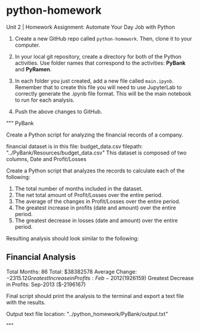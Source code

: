 # python-homework
Unit 2 | Homework Assignment: Automate Your Day Job with Python

1. Create a new GitHub repo called `python-homework`. Then, clone it to your computer.

2. In your local git repository, create a directory for both of the Python activities. Use folder names that correspond to the activities: **PyBank** and **PyRamen**.

3. In each folder you just created, add a new file called `main.ipynb`. Remember that to create this file you will need to use JupyterLab to correctly generate the .ipynb file format. This will be the main notebook to run for each analysis.

4. Push the above changes to GitHub.

"""
PyBank

Create a Python script for analyzing the financial records of a company.

financial dataset is in this file: budget_data.csv
filepath: "../PyBank/Resources/budget_data.csv"
This dataset is composed of two columns, Date and Profit/Losses

Create a Python script that analyzes the records to calculate each of the following:
1) The total number of months included in the dataset.
2) The net total amount of Profit/Losses over the entire period.
3) The average of the changes in Profit/Losses over the entire period.
4) The greatest increase in profits (date and amount) over the entire period.
5) The greatest decrease in losses (date and amount) over the entire period.


Resulting analysis should look similar to the following:

Financial Analysis
----------------------------
Total Months: 86
Total: $38382578
Average  Change: $-2315.12
Greatest Increase in Profits: Feb-2012 ($1926159)
Greatest Decrease in Profits: Sep-2013 ($-2196167)

Final script should print the analysis to the terminal and export a text file with the results.

Output text file location: "../python_homework/PyBank/output.txt"

"""